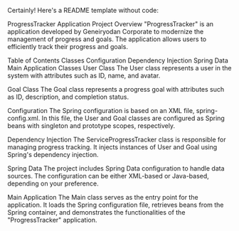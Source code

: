 
Certainly! Here's a README template without code:

ProgressTracker Application
Project Overview
"ProgressTracker" is an application developed by Geneiryodan Corporate to modernize the management of progress and goals. The application allows users to efficiently track their progress and goals.

Table of Contents
Classes
Configuration
Dependency Injection
Spring Data
Main Application
Classes
User Class
The User class represents a user in the system with attributes such as ID, name, and avatar.

Goal Class
The Goal class represents a progress goal with attributes such as ID, description, and completion status.

Configuration
The Spring configuration is based on an XML file, spring-config.xml. In this file, the User and Goal classes are configured as Spring beans with singleton and prototype scopes, respectively.

Dependency Injection
The ServiceProgressTracker class is responsible for managing progress tracking. It injects instances of User and Goal using Spring's dependency injection.

Spring Data
The project includes Spring Data configuration to handle data sources. The configuration can be either XML-based or Java-based, depending on your preference.

Main Application
The Main class serves as the entry point for the application. It loads the Spring configuration file, retrieves beans from the Spring container, and demonstrates the functionalities of the "ProgressTracker" application.
